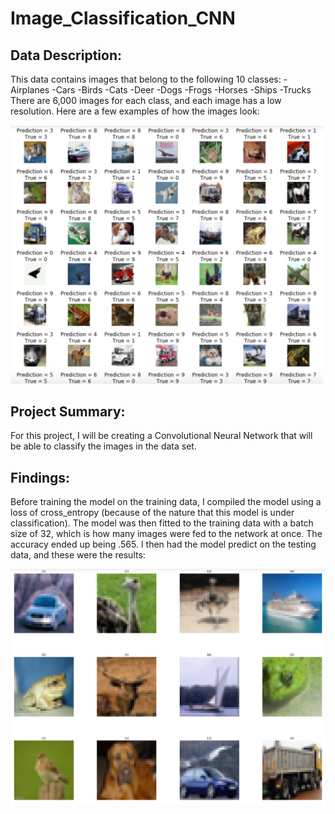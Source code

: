 # Image_Classification_CNN

## Data Description:
This data contains images that belong to the following 10 classes:
-Airplanes
-Cars
-Birds
-Cats
-Deer
-Dogs
-Frogs
-Horses
-Ships
-Trucks
There are 6,000 images for each class, and each image has a low resolution.
Here are a few examples of how the images look:

<img src="https://github.com/andrew-alarcon17/Image_Classification_CNN/blob/main/Visualizations/Predictions.png" width="500">

## Project Summary:
For this project, I will be creating a Convolutional Neural Network that will be able to classify the images in the data set.

## Findings:
Before training the model on the training data, I compiled the model using a loss of cross_entropy (because of the nature that this model is under classification).
The model was then fitted to the training data with a batch size of 32, which is how many images were fed to the network at once.
The accuracy ended up being .565. I then had the model predict on the testing data, and these were the results:

<img src="https://github.com/andrew-alarcon17/Image_Classification_CNN/blob/main/Visualizations/Sample_Images.png" width="700">
